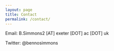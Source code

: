 ```yaml
---
layout: page
title: Contact
permalink: /contact/
---
```


Email: B.Simmons2 [AT] exeter [DOT] ac [DOT] uk

Twitter: @bennosimmons
